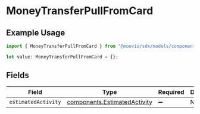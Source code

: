 # MoneyTransferPullFromCard

## Example Usage

```typescript
import { MoneyTransferPullFromCard } from "@moovio/sdk/models/components";

let value: MoneyTransferPullFromCard = {};
```

## Fields

| Field                                                                        | Type                                                                         | Required                                                                     | Description                                                                  |
| ---------------------------------------------------------------------------- | ---------------------------------------------------------------------------- | ---------------------------------------------------------------------------- | ---------------------------------------------------------------------------- |
| `estimatedActivity`                                                          | [components.EstimatedActivity](../../models/components/estimatedactivity.md) | :heavy_minus_sign:                                                           | N/A                                                                          |